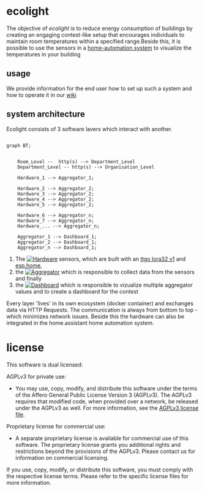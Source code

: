 # ecolight

The objective of _ecolight_ is to reduce energy consumption of buildings by creating an engaging contest-like setup that encourages individuals to maintain room temperatures within a specified range.Beside this, it is possible to use the sensors in a [home-automation system](https://www.home-assistant.io/) to visualize the temperatures in your building 

## usage

We provide information for the end user how to set up such a system and how to operate it in our [wiki](https://github.com/bytebang/ecolight/wiki)


## system architecture
Ecolight consists of 3 software lavers which interact with another.

````mermaid
	
graph BT;

    
    Room_Level --  http(s) --> Department_Level
    Department_Level -- http(s) --> Organisation_Level

    Hardware_1 --> Aggregator_1;

    Hardware_2 --> Aggregator_2;
    Hardware_3 --> Aggregator_2;
    Hardware_4 --> Aggregator_2;
    Hardware_5 --> Aggregator_2;

    Hardware_6 --> Aggregator_n;
    Hardware_7 --> Aggregator_n;
    Hardware_... --> Aggregator_n;

    Aggregator_1 --> Dashboard_1;
    Aggregator_2 --> Dashboard_1;
    Aggregator_n --> Dashboard_1;

````

1. The [![Hardware](https://github.com/bytebang/ecolight/actions/workflows/hardware.yml/badge.svg)](./hardware) sensors, which are built with an [ttgo lora32 v1](./hardware/ttgo-lora32-v1/README.md) and [esp.home](https://esphome.io/index.html), 
2. the [![Aggregator](https://github.com/bytebang/ecolight/actions/workflows/aggregator.yml/badge.svg)](./aggregator) which is responsible to collect data from the sensors and finally
3. the [![Dashboard](https://github.com/bytebang/ecolight/actions/workflows/dashboard.yml/badge.svg)](./dashboard) which is responsible to vizualize multiple aggregator values and to create a dashboard for the contest


Every layer 'lives' in its own ecosystem (docker container) and exchanges data via HTTP Requests. The communication is always from bottom to top - which minimizes network issues. Beside this the hardware can also be integrated in the home.assistant home automation system. 


# license 

This software is dual licensed:

AGPLv3 for private use:
- You may use, copy, modify, and distribute this software under the terms of the Affero General Public License Version 3 (AGPLv3). The AGPLv3 requires that modified code, when provided over a network, be released under the AGPLv3 as well. For more information, see the [AGPLv3 license file](./LICENSE-AGPLv3.txt).

Proprietary license for commercial use:
- A separate proprietary license is available for commercial use of this software. The proprietary license grants you additional rights and restrictions beyond the provisions of the AGPLv3. Please contact us for information on commercial licensing.

If you use, copy, modify, or distribute this software, you must comply with the respective license terms. Please refer to the specific license files for more information.
